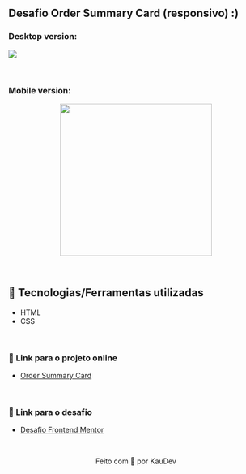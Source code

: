 ## Desafio Order Summary Card (responsivo) :)

### Desktop version:
<img src="https://user-images.githubusercontent.com/100402549/157306607-576eb633-4827-4659-90a3-aa1d682faad2.png" align="center" />

&nbsp;

### Mobile version:
<p align="center">
<img src="https://user-images.githubusercontent.com/100402549/157306611-ad05d7ca-e919-4b57-a1d8-b362ec5b5052.png" width="300px" align="center" />
</p>

&nbsp;

## 💜 Tecnologias/Ferramentas utilizadas

* HTML
* CSS

&nbsp;

### 💜 Link para o projeto online
* [Order Summary Card](https://kauanidev.github.io/order-summary-card/)

&nbsp;

### 💜 Link para o desafio
* [Desafio Frontend Mentor](https://www.frontendmentor.io/challenges/order-summary-component-QlPmajDUj)

&nbsp;

<p align="center">Feito com 💜 por KauDev</p>
